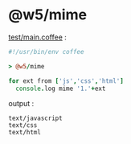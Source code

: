 [‼️]: ✏️README.mdt

# @w5/mime

[test/main.coffee](./test/main.coffee) :

```coffee
#!/usr/bin/env coffee

> @w5/mime

for ext from ['js','css','html']
  console.log mime '1.'+ext
```

output :

```
text/javascript
text/css
text/html
```
